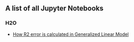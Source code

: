 ## A list of all Jupyter Notebooks ##

### H2O ###

 - [How R2 error is calculated in Generalized Linear Model](https://github.com/Avkash/mldl/blob/master/notebook/h2o/CALCULATING_GLM_MODEL_METRICS.ipynb)
